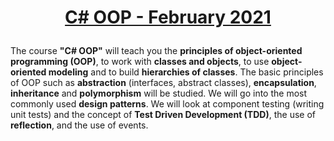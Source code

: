 # <p align="center"><a href="https://softuni.bg/trainings/3214/csharp-oop-february-2021/internal"> C# OOP - February 2021 <a/><p>

The course **"C# OOP"** will teach you the **principles of object-oriented programming (OOP)**, to work with **classes and objects**, to use **object-oriented modeling** and to build **hierarchies of classes**. The basic principles of OOP such as **abstraction** (interfaces, abstract classes), **encapsulation**, **inheritance** and **polymorphism** will be studied. We will go into the most commonly used **design patterns**. We will look at component testing (writing unit tests) and the concept of **Test Driven Development (TDD)**, the use of **reflection**, and the use of events.